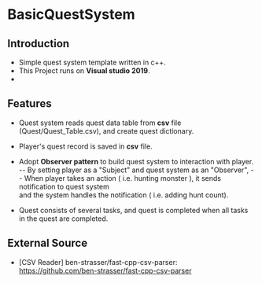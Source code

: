 
# BasicQuestSystem

## Introduction
- Simple quest system template written in c++.
- This Project runs on **Visual studio 2019**.
- 
## Features
- Quest system reads quest data table from **csv** file (Quest/Quest_Table.csv), and create quest dictionary.

-  Player's quest record is saved in **csv** file.

- Adopt **Observer pattern** to build quest system to interaction with player.
	-- By setting player as a "Subject" and quest system as an "Observer", 
	-- When player takes an action ( i.e. hunting monster ), it  sends notification to quest system<br>and the system handles  the notification ( i.e. adding hunt count).

- Quest consists of several tasks, and quest is completed when all tasks in the quest are completed.


## External Source
- [CSV Reader] ben-strasser/fast-cpp-csv-parser: https://github.com/ben-strasser/fast-cpp-csv-parser
